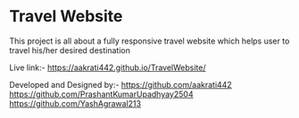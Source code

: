 # Travel Website
This project is all about a fully responsive travel website which helps user to travel his/her desired destination

Live link:- https://aakrati442.github.io/TravelWebsite/

Developed and Designed by:- https://github.com/aakrati442  
                            https://github.com/PrashantKumarUpadhyay2504  
                            https://github.com/YashAgrawal213
                           

